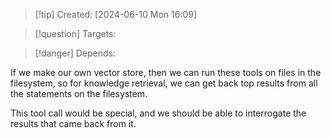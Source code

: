 
>[!tip] Created: [2024-06-10 Mon 16:09]

>[!question] Targets: 

>[!danger] Depends: 

If we make our own vector store, then we can run these tools on files in the filesystem, so for knowledge retrieval, we can get back top results from all the statements on the filesystem.

This tool call would be special, and we should be able to interrogate the results that came back from it.